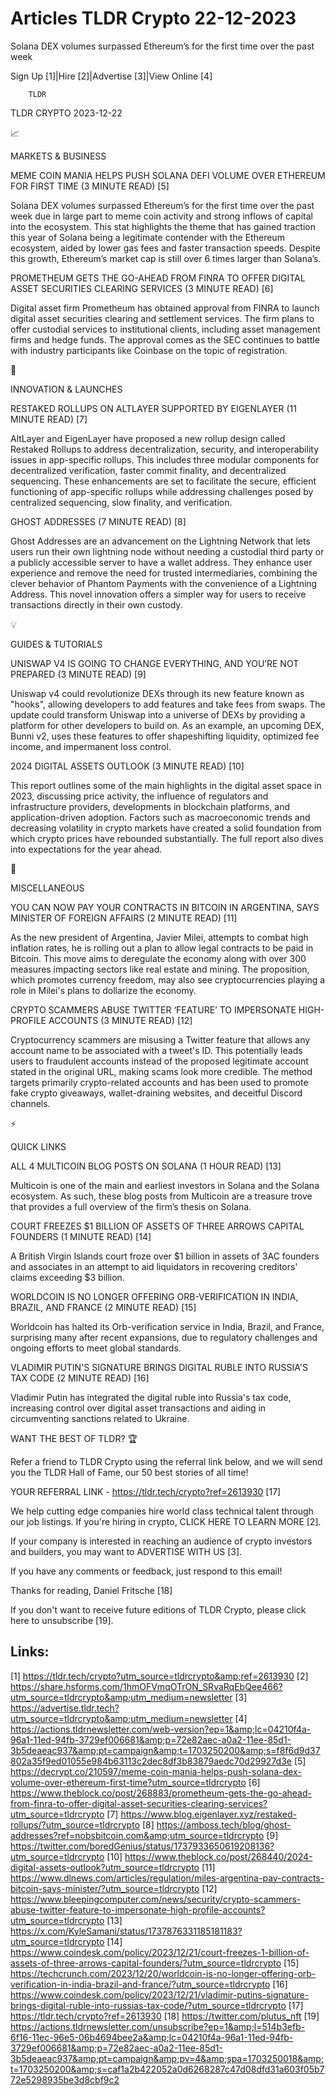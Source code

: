 # Articles TLDR Crypto 22-12-2023

Solana DEX volumes surpassed Ethereum’s for the first time over the
past week  

Sign Up [1]|Hire [2]|Advertise [3]|View Online [4] 

		TLDR 

TLDR CRYPTO 2023-12-22

📈 

MARKETS & BUSINESS

 MEME COIN MANIA HELPS PUSH SOLANA DEFI VOLUME OVER ETHEREUM FOR FIRST
TIME (3 MINUTE READ) [5] 

 Solana DEX volumes surpassed Ethereum’s for the first time over the
past week due in large part to meme coin activity and strong inflows
of capital into the ecosystem. This stat highlights the theme that has
gained traction this year of Solana being a legitimate contender with
the Ethereum ecosystem, aided by lower gas fees and faster transaction
speeds. Despite this growth, Ethereum’s market cap is still over 6
times larger than Solana’s. 

 PROMETHEUM GETS THE GO-AHEAD FROM FINRA TO OFFER DIGITAL ASSET
SECURITIES CLEARING SERVICES (3 MINUTE READ) [6] 

 Digital asset firm Prometheum has obtained approval from FINRA to
launch digital asset securities clearing and settlement services. The
firm plans to offer custodial services to institutional clients,
including asset management firms and hedge funds. The approval comes
as the SEC continues to battle with industry participants like
Coinbase on the topic of registration. 

🚀 

INNOVATION & LAUNCHES

 RESTAKED ROLLUPS ON ALTLAYER SUPPORTED BY EIGENLAYER (11 MINUTE READ)
[7] 

 AltLayer and EigenLayer have proposed a new rollup design called
Restaked Rollups to address decentralization, security, and
interoperability issues in app-specific rollups. This includes three
modular components for decentralized verification, faster commit
finality, and decentralized sequencing. These enhancements are set to
facilitate the secure, efficient functioning of app-specific rollups
while addressing challenges posed by centralized sequencing, slow
finality, and verification. 

 GHOST ADDRESSES (7 MINUTE READ) [8] 

 Ghost Addresses are an advancement on the Lightning Network that lets
users run their own lightning node without needing a custodial third
party or a publicly accessible server to have a wallet address. They
enhance user experience and remove the need for trusted
intermediaries, combining the clever behavior of Phantom Payments with
the convenience of a Lightning Address. This novel innovation offers a
simpler way for users to receive transactions directly in their own
custody. 

💡 

GUIDES & TUTORIALS

 UNISWAP V4 IS GOING TO CHANGE EVERYTHING, AND YOU’RE NOT PREPARED
(3 MINUTE READ) [9] 

 Uniswap v4 could revolutionize DEXs through its new feature known as
"hooks", allowing developers to add features and take fees from swaps.
The update could transform Uniswap into a universe of DEXs by
providing a platform for other developers to build on. As an example,
an upcoming DEX, Bunni v2, uses these features to offer shapeshifting
liquidity, optimized fee income, and impermanent loss control. 

 2024 DIGITAL ASSETS OUTLOOK (3 MINUTE READ) [10] 

 This report outlines some of the main highlights in the digital asset
space in 2023, discussing price activity, the influence of regulators
and infrastructure providers, developments in blockchain platforms,
and application-driven adoption. Factors such as macroeconomic trends
and decreasing volatility in crypto markets have created a solid
foundation from which crypto prices have rebounded substantially. The
full report also dives into expectations for the year ahead. 

🦄 

MISCELLANEOUS

 YOU CAN NOW PAY YOUR CONTRACTS IN BITCOIN IN ARGENTINA, SAYS MINISTER
OF FOREIGN AFFAIRS (2 MINUTE READ) [11] 

 As the new president of Argentina, Javier Milei, attempts to combat
high inflation rates, he is rolling out a plan to allow legal
contracts to be paid in Bitcoin. This move aims to deregulate the
economy along with over 300 measures impacting sectors like real
estate and mining. The proposition, which promotes currency freedom,
may also see cryptocurrencies playing a role in Milei's plans to
dollarize the economy. 

 CRYPTO SCAMMERS ABUSE TWITTER ‘FEATURE’ TO IMPERSONATE
HIGH-PROFILE ACCOUNTS (3 MINUTE READ) [12] 

 Cryptocurrency scammers are misusing a Twitter feature that allows
any account name to be associated with a tweet's ID. This potentially
leads users to fraudulent accounts instead of the proposed legitimate
account stated in the original URL, making scams look more credible.
The method targets primarily crypto-related accounts and has been used
to promote fake crypto giveaways, wallet-draining websites, and
deceitful Discord channels. 

⚡ 

QUICK LINKS

 ALL 4 MULTICOIN BLOG POSTS ON SOLANA (1 HOUR READ) [13] 

 Multicoin is one of the main and earliest investors in Solana and the
Solana ecosystem. As such, these blog posts from Multicoin are a
treasure trove that provides a full overview of the firm’s thesis on
Solana. 

 COURT FREEZES $1 BILLION OF ASSETS OF THREE ARROWS CAPITAL FOUNDERS
(1 MINUTE READ) [14] 

 A British Virgin Islands court froze over $1 billion in assets of 3AC
founders and associates in an attempt to aid liquidators in recovering
creditors' claims exceeding $3 billion. 

 WORLDCOIN IS NO LONGER OFFERING ORB-VERIFICATION IN INDIA, BRAZIL,
AND FRANCE (2 MINUTE READ) [15] 

 Worldcoin has halted its Orb-verification service in India, Brazil,
and France, surprising many after recent expansions, due to regulatory
challenges and ongoing efforts to meet global standards. 

 VLADIMIR PUTIN'S SIGNATURE BRINGS DIGITAL RUBLE INTO RUSSIA'S TAX
CODE (2 MINUTE READ) [16] 

 Vladimir Putin has integrated the digital ruble into Russia's tax
code, increasing control over digital asset transactions and aiding in
circumventing sanctions related to Ukraine. 

WANT THE BEST OF TLDR? 🏆

Refer a friend to TLDR Crypto using the referral link below, and we
will send you the TLDR Hall of Fame, our 50 best stories of all time!

YOUR REFERRAL LINK - https://tldr.tech/crypto?ref=2613930 [17]

 We help cutting edge companies hire world class technical talent
through our job listings. If you're hiring in crypto, CLICK HERE TO
LEARN MORE [2]. 

If your company is interested in reaching an audience of crypto
investors and builders, you may want to ADVERTISE WITH US [3]. 

If you have any comments or feedback, just respond to this email! 

Thanks for reading, 
Daniel Fritsche [18] 

If you don't want to receive future editions of TLDR Crypto,
please click here to unsubscribe [19]. 

 

Links:
------
[1] https://tldr.tech/crypto?utm_source=tldrcrypto&amp;ref=2613930
[2] https://share.hsforms.com/1hmOFVmqOTrON_SRvaRqEbQee466?utm_source=tldrcrypto&amp;utm_medium=newsletter
[3] https://advertise.tldr.tech?utm_source=tldrcrypto&amp;utm_medium=newsletter
[4] https://actions.tldrnewsletter.com/web-version?ep=1&amp;lc=04210f4a-96a1-11ed-94fb-3729ef006681&amp;p=72e82aec-a0a2-11ee-85d1-3b5deaeac937&amp;pt=campaign&amp;t=1703250200&amp;s=f8f6d9d37802a35f9ed01055e984b63113c2dec8df3b83879aedc70d29927d3e
[5] https://decrypt.co/210597/meme-coin-mania-helps-push-solana-dex-volume-over-ethereum-first-time?utm_source=tldrcrypto
[6] https://www.theblock.co/post/268883/prometheum-gets-the-go-ahead-from-finra-to-offer-digital-asset-securities-clearing-services?utm_source=tldrcrypto
[7] https://www.blog.eigenlayer.xyz/restaked-rollups/?utm_source=tldrcrypto
[8] https://amboss.tech/blog/ghost-addresses?ref=nobsbitcoin.com&amp;utm_source=tldrcrypto
[9] https://twitter.com/boredGenius/status/1737933650619208136?utm_source=tldrcrypto
[10] https://www.theblock.co/post/268440/2024-digital-assets-outlook?utm_source=tldrcrypto
[11] https://www.dlnews.com/articles/regulation/miles-argentina-pay-contracts-bitcoin-says-minister/?utm_source=tldrcrypto
[12] https://www.bleepingcomputer.com/news/security/crypto-scammers-abuse-twitter-feature-to-impersonate-high-profile-accounts?utm_source=tldrcrypto
[13] https://x.com/KyleSamani/status/1737876331185181183?utm_source=tldrcrypto
[14] https://www.coindesk.com/policy/2023/12/21/court-freezes-1-billion-of-assets-of-three-arrows-capital-founders/?utm_source=tldrcrypto
[15] https://techcrunch.com/2023/12/20/worldcoin-is-no-longer-offering-orb-verification-in-india-brazil-and-france/?utm_source=tldrcrypto
[16] https://www.coindesk.com/policy/2023/12/21/vladimir-putins-signature-brings-digital-ruble-into-russias-tax-code/?utm_source=tldrcrypto
[17] https://tldr.tech/crypto?ref=2613930
[18] https://twitter.com/plutus_nft
[19] https://actions.tldrnewsletter.com/unsubscribe?ep=1&amp;l=514b3efb-6f16-11ec-96e5-06b4694bee2a&amp;lc=04210f4a-96a1-11ed-94fb-3729ef006681&amp;p=72e82aec-a0a2-11ee-85d1-3b5deaeac937&amp;pt=campaign&amp;pv=4&amp;spa=1703250018&amp;t=1703250200&amp;s=caf1a2b422052a0d6268287c47d08dfd31a603f05b772e5298935be3d8cbf9c2